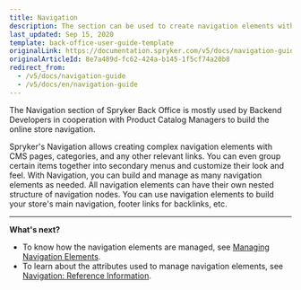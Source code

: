 ```yaml
---
title: Navigation
description: The section can be used to create navigation elements with CMS pages, categories, and other relevant links, and build a nested structure with nodes.
last_updated: Sep 15, 2020
template: back-office-user-guide-template
originalLink: https://documentation.spryker.com/v5/docs/navigation-guide
originalArticleId: 8e7a489d-fc62-424a-b145-1f5cf74a20b8
redirect_from:
  - /v5/docs/navigation-guide
  - /v5/docs/en/navigation-guide
---
```


The Navigation section of Spryker Back Office is mostly used by Backend Developers in cooperation with Product Catalog Managers to build the online store navigation.

Spryker's Navigation allows creating complex navigation elements with CMS pages, categories, and any other relevant links. You can even group certain items together into secondary menus and customize their look and feel. With Navigation, you can build and manage as many navigation elements as needed. All navigation elements can have their own nested structure of navigation nodes. 
You can use navigation elements to build your store's main navigation, footer links for backlinks, etc. 
***
**What's next?**

* To know how the navigation elements are managed, see [Managing Navigation Elements](/docs/scos/user/back-office-user-guides/{{page.version}}/content/navigation/managing-navigation-elements.html).
* To learn about the attributes used to manage navigation elements, see [Navigation: Reference Information](/docs/scos/user/back-office-user-guides/{{page.version}}/content/navigation/references/navigation-reference-information.html).

